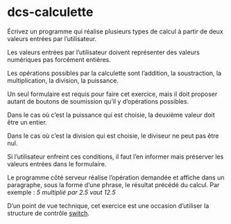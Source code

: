 # dcs-calculette

Écrivez un programme qui réalise plusieurs types de calcul à partir de deux valeurs entrées par l’utilisateur.

Les valeurs entrées par l’utilisateur doivent représenter des valeurs numériques pas forcément entières.

Les opérations possibles par la calculette sont l’addition, la soustraction, la multiplication, la division, la puissance.

Un seul formulaire est requis pour faire cet exercice, mais il doit proposer autant de boutons de soumission qu’il y d’opérations possibles.

Dans le cas où c’est la puissance qui est choisie, la deuxième valeur doit être un entier.

Dans le cas où c’est la division qui est choisie, le diviseur ne peut pas être nul.

Si l’utilisateur enfreint ces conditions, il faut l’en informer mais préserver les valeurs entrées dans le formulaire.

Le programme côté serveur réalise l’opération demandée et affiche dans un paragraphe, sous la forme d’une phrase, le résultat précédé du calcul. Par exemple : *5 multiplié par 2.5 vaut 12.5*

D’un point de vue technique, cet exercice est une occasion d’utiliser la structure de contrôle [switch](https://www.php.net/manual/fr/control-structures.switch.php).
